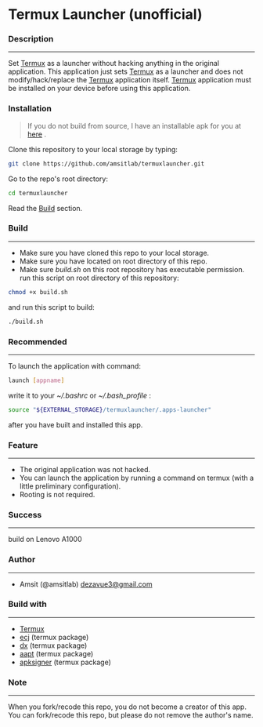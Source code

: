# Termux Launcher (unofficial)

### Description
---------------
Set [Termux](https://github.com/termux/termux-app) as a launcher without hacking anything in the original application.
This application just sets [Termux](https://github.com/termux/termux-app) as a launcher and does not modify/hack/replace the [Termux](https://github.com/termux/termux-app) application itself.
[Termux](https://github.com/termux/termux-app) application must be installed on your device before using this application.



### Installation
> If you do not build from source,
> I have an installable apk for you at [here](http://github.com/amsitlab/termuxlauncher/releases) .
>

Clone this repository to your local storage by typing:
```bash
git clone https://github.com/amsitlab/termuxlauncher.git
```
Go to the repo's root directory:
```bash
cd termuxlauncher
```
Read the [Build](#Build) section.


### Build
---------
- Make sure you have cloned this repo to your local storage.
- Make sure you have located on root directory of this repo.
- Make sure *build.sh* on this root repository has executable permission.
run this script on root directory of this repository:
```bash
chmod +x build.sh 
```

and run this script to build:
```bash
./build.sh

```




### Recommended
--------------
To launch the application with command:
```bash
launch [appname]
```
write it to your *~/.bashrc* or *~/.bash_profile* :
```bash
source "${EXTERNAL_STORAGE}/termuxlauncher/.apps-launcher"
```
after you have built and installed this app.

### Feature
-----------
- The original application was not hacked.
- You can launch the application by running a command on termux (with a little preliminary configuration).
- Rooting is not required.



### Success
-----------
build on Lenovo A1000




### Author
----------
- Amsit (@amsitlab) <dezavue3@gmail.com>




### Build with
--------------
- [Termux](https://github.com/termux/termux-app)
- [ecj](http://www.eclipse.org/jdt/core/)  (termux package)
- [dx](http://developer.android.com/tools/help/index.html) (termux package)
- [aapt](http://elinux.org/Android_aapt) (termux package)
- [apksigner](https://github.com/fornwall/apksigner) (termux package)

### Note
--------
When you fork/recode this repo, you do not become a creator of this app.
You can fork/recode this repo, but please do not remove the author's name.

